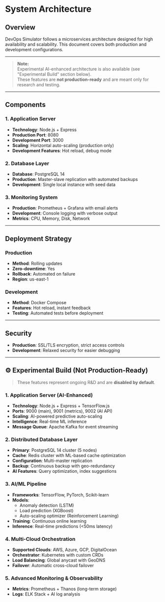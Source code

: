 # System Architecture

## Overview
DevOps Simulator follows a microservices architecture designed for high availability and scalability. This document covers both production and development configurations.

---

> **Note:**  
> Experimental AI-enhanced architecture is also available (see "Experimental Build" section below).  
> These features are **not production-ready** and are meant only for research and testing.

---

## Components

### 1. Application Server
- **Technology**: Node.js + Express
- **Production Port**: 8080
- **Development Port**: 3000
- **Scaling**: Horizontal auto-scaling (production only)
- **Development Features**: Hot reload, debug mode

### 2. Database Layer
- **Database**: PostgreSQL 14
- **Production**: Master-slave replication with automated backups
- **Development**: Single local instance with seed data

### 3. Monitoring System
- **Production**: Prometheus + Grafana with email alerts
- **Development**: Console logging with verbose output
- **Metrics**: CPU, Memory, Disk, Network

---

## Deployment Strategy

### Production
- **Method**: Rolling updates  
- **Zero-downtime**: Yes  
- **Rollback**: Automated on failure  
- **Region**: us-east-1

### Development
- **Method**: Docker Compose  
- **Features**: Hot reload, instant feedback  
- **Testing**: Automated tests before deployment

---

## Security
- **Production**: SSL/TLS encryption, strict access controls  
- **Development**: Relaxed security for easier debugging

---

## ⚙️ Experimental Build (Not Production-Ready)

> These features represent ongoing R&D and are **disabled by default**.

### 1. Application Server (AI-Enhanced)
- **Technology**: Node.js + Express + TensorFlow.js  
- **Ports**: 9000 (main), 9001 (metrics), 9002 (AI API)  
- **Scaling**: AI-powered predictive auto-scaling  
- **Intelligence**: Real-time ML inference  
- **Message Queue**: Apache Kafka for event streaming

### 2. Distributed Database Layer
- **Primary**: PostgreSQL 14 cluster (5 nodes)  
- **Cache**: Redis cluster with ML-based cache optimization  
- **Configuration**: Multi-master replication  
- **Backup**: Continuous backup with geo-redundancy  
- **AI Features**: Query optimization, index suggestions

### 3. AI/ML Pipeline
- **Frameworks**: TensorFlow, PyTorch, Scikit-learn  
- **Models**: 
  - Anomaly detection (LSTM)
  - Load prediction (XGBoost)
  - Auto-scaling optimizer (Reinforcement Learning)
- **Training**: Continuous online learning  
- **Inference**: Real-time predictions (<50ms latency)

### 4. Multi-Cloud Orchestration
- **Supported Clouds**: AWS, Azure, GCP, DigitalOcean  
- **Orchestrator**: Kubernetes with custom CRDs  
- **Load Balancing**: Global anycast with GeoDNS  
- **Failover**: Automatic cross-cloud failover

### 5. Advanced Monitoring & Observability
- **Metrics**: Prometheus + Thanos (long-term storage)  
- **Logs**: ELK Stack + AI log analysis
